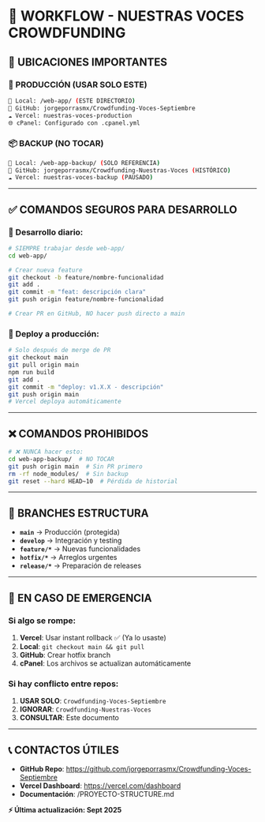 # 🚀 WORKFLOW - NUESTRAS VOCES CROWDFUNDING

## 📍 UBICACIONES IMPORTANTES

### 🎯 PRODUCCIÓN (USAR SOLO ESTE)
```bash
📁 Local: /web-app/ (ESTE DIRECTORIO)
🐙 GitHub: jorgeporrasmx/Crowdfunding-Voces-Septiembre  
☁️ Vercel: nuestras-voces-production
🌐 cPanel: Configurado con .cpanel.yml
```

### 📦 BACKUP (NO TOCAR)
```bash  
📁 Local: /web-app-backup/ (SOLO REFERENCIA)
🐙 GitHub: jorgeporrasmx/Crowdfunding-Nuestras-Voces (HISTÓRICO)
☁️ Vercel: nuestras-voces-backup (PAUSADO)
```

---

## ✅ COMANDOS SEGUROS PARA DESARROLLO

### 🔧 Desarrollo diario:
```bash
# SIEMPRE trabajar desde web-app/
cd web-app/

# Crear nueva feature
git checkout -b feature/nombre-funcionalidad
git add .
git commit -m "feat: descripción clara"
git push origin feature/nombre-funcionalidad

# Crear PR en GitHub, NO hacer push directo a main
```

### 🚢 Deploy a producción:
```bash
# Solo después de merge de PR
git checkout main
git pull origin main
npm run build
git add .
git commit -m "deploy: v1.X.X - descripción"
git push origin main
# Vercel deploya automáticamente
```

---

## ❌ COMANDOS PROHIBIDOS

```bash
# ❌ NUNCA hacer esto:
cd web-app-backup/  # NO TOCAR
git push origin main  # Sin PR primero  
rm -rf node_modules/  # Sin backup
git reset --hard HEAD~10  # Pérdida de historial
```

---

## 🔄 BRANCHES ESTRUCTURA

- **`main`** → Producción (protegida)
- **`develop`** → Integración y testing
- **`feature/*`** → Nuevas funcionalidades
- **`hotfix/*`** → Arreglos urgentes
- **`release/*`** → Preparación de releases

---

## 🚨 EN CASO DE EMERGENCIA

### Si algo se rompe:
1. **Vercel**: Usar instant rollback ✅ (Ya lo usaste)
2. **Local**: `git checkout main && git pull`
3. **GitHub**: Crear hotfix branch
4. **cPanel**: Los archivos se actualizan automáticamente

### Si hay conflicto entre repos:
1. **USAR SOLO**: `Crowdfunding-Voces-Septiembre`
2. **IGNORAR**: `Crowdfunding-Nuestras-Voces`  
3. **CONSULTAR**: Este documento

---

## 📞 CONTACTOS ÚTILES
- **GitHub Repo**: https://github.com/jorgeporrasmx/Crowdfunding-Voces-Septiembre
- **Vercel Dashboard**: https://vercel.com/dashboard
- **Documentación**: /PROYECTO-STRUCTURE.md

**⚡ Última actualización: Sept 2025**
